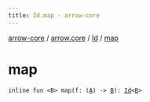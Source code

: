 ```yaml
---
title: Id.map - arrow-core
---
```


[arrow-core](../../index.html) / [arrow.core](../index.html) / [Id](index.html) / [map](./map.html)

# map

`inline fun <B> map(f: (`[`A`](index.html#A)`) -> `[`B`](map.html#B)`): `[`Id`](index.html)`<`[`B`](map.html#B)`>`
